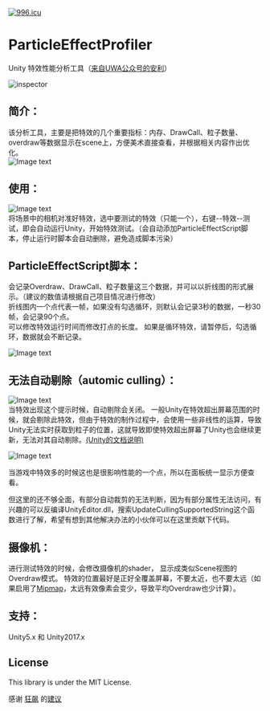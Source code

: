 <a href="https://996.icu"><img src="https://img.shields.io/badge/link-996.icu-red.svg" alt="996.icu"></a>
# ParticleEffectProfiler
Unity 特效性能分析工具（[来自UWA公众号的安利](https://mp.weixin.qq.com/s/bKUwKw6VeJzk8fqIyKYjVQ)）

![inspector](https://github.com/sunbrando/ParticleEffectProfiler/blob/master/Document/jdfw%20(1).gif)

简介：
---
该分析工具，主要是把特效的几个重要指标：内存、DrawCall、粒子数量、overdraw等数据显示在scene上，方便美术直接查看，并根据相关内容作出优化。  
![Image text](https://github.com/sunbrando/ParticleEffectProfiler/blob/master/Document/QQ%E6%88%AA%E5%9B%BE20190910215020.png)

使用：
---
![Image text](https://github.com/sunbrando/ParticleEffectProfiler/blob/master/Document/QQ%E6%88%AA%E5%9B%BE20190126165417.png)  
将场景中的相机对准好特效，选中要测试的特效（只能一个），右键--特效--测试，即会自动运行Unity，开始特效测试。（会自动添加ParticleEffectScript脚本，停止运行时脚本会自动删除，避免造成脚本污染）  

ParticleEffectScript脚本：
---
会记录Overdraw、DrawCall、粒子数量这三个数据，并可以以折线图的形式展示。（建议的数值请根据自己项目情况进行修改）  
折线图内一个点代表一帧，如果没有勾选循环，则默认会记录3秒的数据，一秒30帧，会记录90个点。  
可以修改特效运行时间而修改打点的长度。
如果是循环特效，请暂停后，勾选循环，数据就会不断记录。

![Image text](https://github.com/sunbrando/ParticleEffectProfiler/blob/master/Document/QQ%E6%88%AA%E5%9B%BE20190126174343.png)  

无法自动剔除（automic culling）：
---
![Image text](https://github.com/sunbrando/ParticleEffectProfiler/blob/master/Document/QQ%E5%9B%BE%E7%89%8720190126171957.png)  
当特效出现这个提示时候，自动剔除会关闭。
一般Unity在特效超出屏幕范围的时候，就会剔除此特效，但由于特效的制作过程中，会使用一些非线性的运算，导致Unity无法实时获取到粒子的位置，这就导致即使特效超出屏幕了Unity也会继续更新，无法对其自动剔除。[(Unity的文档说明)](https://docs.unity3d.com/ScriptReference/ParticleSystem-automaticCullingEnabled.html)

![Image text](https://github.com/sunbrando/ParticleEffectProfiler/blob/master/Document/QQ%E6%88%AA%E5%9B%BE20190126174337.png) 

当游戏中特效多的时候这也是很影响性能的一个点，所以在面板统一显示方便查看。

但这里的还不够全面，有部分自动裁剪的无法判断，因为有部分属性无法访问，有兴趣的可以反编译UnityEditor.dll，搜索UpdateCullingSupportedString这个函数进行了解，希望有想到其他解决办法的小伙伴可以在这里贡献下代码。  

摄像机：
---
进行测试特效的时候，会修改摄像机的shader， 显示成类似Scene视图的Overdraw模式。
特效的位置最好是正好全覆盖屏幕，不要太近，也不要太远（如果启用了[Mipmap](https://learnopengl-cn.github.io/01%20Getting%20started/06%20Textures/#_4)，太远有效像素会变少，导致平均Overdraw也少计算）。

支持：
---
Unity5.x 和 Unity2017.x

License
---
This library is under the MIT License.

感谢 [狂飙](https://github.com/networm) 的[建议](https://networm.me/2019/07/28/unity-particle-effect-profiler/)
